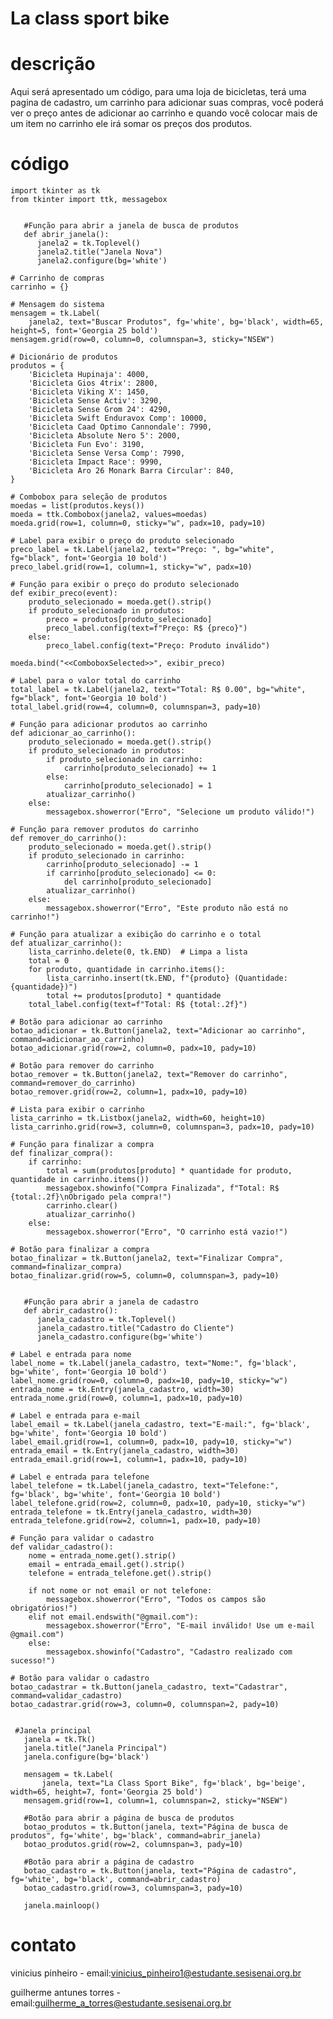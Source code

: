 # La class sport bike

# descrição
Aqui será apresentado um código, para uma loja de bicicletas, terá uma pagina de cadastro, um carrinho para adicionar suas compras, você poderá ver o preço antes de adicionar ao carrinho e quando você colocar mais de um item no carrinho ele irá somar os preços dos produtos.
# código
    import tkinter as tk
    from tkinter import ttk, messagebox


       #Função para abrir a janela de busca de produtos
       def abrir_janela():
          janela2 = tk.Toplevel()
          janela2.title("Janela Nova")
          janela2.configure(bg='white')

    # Carrinho de compras
    carrinho = {}

    # Mensagem do sistema
    mensagem = tk.Label(
        janela2, text="Buscar Produtos", fg='white', bg='black', width=65, height=5, font='Georgia 25 bold')
    mensagem.grid(row=0, column=0, columnspan=3, sticky="NSEW")

    # Dicionário de produtos
    produtos = {
        'Bicicleta Hupinaja': 4000,
        'Bicicleta Gios 4trix': 2800,
        'Bicicleta Viking X': 1450,
        'Bicicleta Sense Activ': 3290,
        'Bicicleta Sense Grom 24': 4290,
        'Bicicleta Swift Enduravox Comp': 10000,
        'Bicicleta Caad Optimo Cannondale': 7990,
        'Bicicleta Absolute Nero 5': 2000,
        'Bicicleta Fun Evo': 3190,
        'Bicicleta Sense Versa Comp': 7990,
        'Bicicleta Impact Race': 9990,
        'Bicicleta Aro 26 Monark Barra Circular': 840,
    }

    # Combobox para seleção de produtos
    moedas = list(produtos.keys())
    moeda = ttk.Combobox(janela2, values=moedas)
    moeda.grid(row=1, column=0, sticky="w", padx=10, pady=10)

    # Label para exibir o preço do produto selecionado
    preco_label = tk.Label(janela2, text="Preço: ", bg="white", fg="black", font='Georgia 10 bold')
    preco_label.grid(row=1, column=1, sticky="w", padx=10)

    # Função para exibir o preço do produto selecionado
    def exibir_preco(event):
        produto_selecionado = moeda.get().strip()
        if produto_selecionado in produtos:
            preco = produtos[produto_selecionado]
            preco_label.config(text=f"Preço: R$ {preco}")
        else:
            preco_label.config(text="Preço: Produto inválido")

    moeda.bind("<<ComboboxSelected>>", exibir_preco)

    # Label para o valor total do carrinho
    total_label = tk.Label(janela2, text="Total: R$ 0.00", bg="white", fg="black", font='Georgia 10 bold')
    total_label.grid(row=4, column=0, columnspan=3, pady=10)

    # Função para adicionar produtos ao carrinho
    def adicionar_ao_carrinho():
        produto_selecionado = moeda.get().strip()
        if produto_selecionado in produtos:
            if produto_selecionado in carrinho:
                carrinho[produto_selecionado] += 1
            else:
                carrinho[produto_selecionado] = 1
            atualizar_carrinho()
        else:
            messagebox.showerror("Erro", "Selecione um produto válido!")

    # Função para remover produtos do carrinho
    def remover_do_carrinho():
        produto_selecionado = moeda.get().strip()
        if produto_selecionado in carrinho:
            carrinho[produto_selecionado] -= 1
            if carrinho[produto_selecionado] <= 0:
                del carrinho[produto_selecionado]
            atualizar_carrinho()
        else:
            messagebox.showerror("Erro", "Este produto não está no carrinho!")

    # Função para atualizar a exibição do carrinho e o total
    def atualizar_carrinho():
        lista_carrinho.delete(0, tk.END)  # Limpa a lista
        total = 0
        for produto, quantidade in carrinho.items():
            lista_carrinho.insert(tk.END, f"{produto} (Quantidade: {quantidade})")
            total += produtos[produto] * quantidade
        total_label.config(text=f"Total: R$ {total:.2f}")

    # Botão para adicionar ao carrinho
    botao_adicionar = tk.Button(janela2, text="Adicionar ao carrinho", command=adicionar_ao_carrinho)
    botao_adicionar.grid(row=2, column=0, padx=10, pady=10)

    # Botão para remover do carrinho
    botao_remover = tk.Button(janela2, text="Remover do carrinho", command=remover_do_carrinho)
    botao_remover.grid(row=2, column=1, padx=10, pady=10)

    # Lista para exibir o carrinho
    lista_carrinho = tk.Listbox(janela2, width=60, height=10)
    lista_carrinho.grid(row=3, column=0, columnspan=3, padx=10, pady=10)

    # Função para finalizar a compra
    def finalizar_compra():
        if carrinho:
            total = sum(produtos[produto] * quantidade for produto, quantidade in carrinho.items())
            messagebox.showinfo("Compra Finalizada", f"Total: R$ {total:.2f}\nObrigado pela compra!")
            carrinho.clear()
            atualizar_carrinho()
        else:
            messagebox.showerror("Erro", "O carrinho está vazio!")

    # Botão para finalizar a compra
    botao_finalizar = tk.Button(janela2, text="Finalizar Compra", command=finalizar_compra)
    botao_finalizar.grid(row=5, column=0, columnspan=3, pady=10)


       #Função para abrir a janela de cadastro
       def abrir_cadastro():
          janela_cadastro = tk.Toplevel()
          janela_cadastro.title("Cadastro do Cliente")
          janela_cadastro.configure(bg='white')

    # Label e entrada para nome
    label_nome = tk.Label(janela_cadastro, text="Nome:", fg='black', bg='white', font='Georgia 10 bold')
    label_nome.grid(row=0, column=0, padx=10, pady=10, sticky="w")
    entrada_nome = tk.Entry(janela_cadastro, width=30)
    entrada_nome.grid(row=0, column=1, padx=10, pady=10)

    # Label e entrada para e-mail
    label_email = tk.Label(janela_cadastro, text="E-mail:", fg='black', bg='white', font='Georgia 10 bold')
    label_email.grid(row=1, column=0, padx=10, pady=10, sticky="w")
    entrada_email = tk.Entry(janela_cadastro, width=30)
    entrada_email.grid(row=1, column=1, padx=10, pady=10)

    # Label e entrada para telefone
    label_telefone = tk.Label(janela_cadastro, text="Telefone:", fg='black', bg='white', font='Georgia 10 bold')
    label_telefone.grid(row=2, column=0, padx=10, pady=10, sticky="w")
    entrada_telefone = tk.Entry(janela_cadastro, width=30)
    entrada_telefone.grid(row=2, column=1, padx=10, pady=10)

    # Função para validar o cadastro
    def validar_cadastro():
        nome = entrada_nome.get().strip()
        email = entrada_email.get().strip()
        telefone = entrada_telefone.get().strip()

        if not nome or not email or not telefone:
            messagebox.showerror("Erro", "Todos os campos são obrigatórios!")
        elif not email.endswith("@gmail.com"):
            messagebox.showerror("Erro", "E-mail inválido! Use um e-mail @gmail.com")
        else:
            messagebox.showinfo("Cadastro", "Cadastro realizado com sucesso!")

    # Botão para validar o cadastro
    botao_cadastrar = tk.Button(janela_cadastro, text="Cadastrar", command=validar_cadastro)
    botao_cadastrar.grid(row=3, column=0, columnspan=2, pady=10)


     #Janela principal
       janela = tk.Tk()
       janela.title("Janela Principal")
       janela.configure(bg='black')

       mensagem = tk.Label(
           janela, text="La Class Sport Bike", fg='black', bg='beige', width=65, height=7, font='Georgia 25 bold')
       mensagem.grid(row=1, column=1, columnspan=2, sticky="NSEW")

       #Botão para abrir a página de busca de produtos
       botao_produtos = tk.Button(janela, text="Página de busca de produtos", fg='white', bg='black', command=abrir_janela)
       botao_produtos.grid(row=2, columnspan=3, pady=10)

       #Botão para abrir a página de cadastro
       botao_cadastro = tk.Button(janela, text="Página de cadastro", fg='white', bg='black', command=abrir_cadastro)
       botao_cadastro.grid(row=3, columnspan=3, pady=10)

       janela.mainloop()


# contato

vinicius pinheiro -
email:vinicius_pinheiro1@estudante.sesisenai.org.br

guilherme antunes torres -
email:guilherme_a_torres@estudante.sesisenai.org.br
